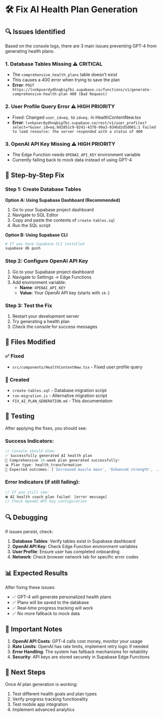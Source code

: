 # 🛠️ Fix AI Health Plan Generation

## 🔍 **Issues Identified**

Based on the console logs, there are 3 main issues preventing GPT-4 from generating health plans:

### 1. **Database Tables Missing** ⚠️ **CRITICAL**

- The `comprehensive_health_plans` table doesn't exist
- This causes a 400 error when trying to save the plan
- **Error**: `POST https://lvnkpserdydhnqbigfbz.supabase.co/functions/v1/generate-comprehensive-health-plan 400 (Bad Request)`

### 2. **User Profile Query Error** ⚠️ **HIGH PRIORITY**

- Fixed: Changed `user_id=eq.` to `id=eq.` in HealthContentNew.tsx
- **Error**: `lvnkpserdydhnqbigfbz.supabase.co/rest/v1/user_profiles?select=*&user_id=eq.9d1051c9-0241-4370-99a3-034bd2d5d001:1 Failed to load resource: the server responded with a status of 400`

### 3. **OpenAI API Key Missing** ⚠️ **HIGH PRIORITY**

- The Edge Function needs `OPENAI_API_KEY` environment variable
- Currently falling back to mock data instead of using GPT-4

## 🚀 **Step-by-Step Fix**

### **Step 1: Create Database Tables**

**Option A: Using Supabase Dashboard (Recommended)**

1. Go to your Supabase project dashboard
2. Navigate to SQL Editor
3. Copy and paste the contents of `create-tables.sql`
4. Run the SQL script

**Option B: Using Supabase CLI**

```bash
# If you have Supabase CLI installed
supabase db push
```

### **Step 2: Configure OpenAI API Key**

1. Go to your Supabase project dashboard
2. Navigate to Settings → Edge Functions
3. Add environment variable:
   - **Name**: `OPENAI_API_KEY`
   - **Value**: Your OpenAI API key (starts with `sk-`)

### **Step 3: Test the Fix**

1. Restart your development server
2. Try generating a health plan
3. Check the console for success messages

## 🔧 **Files Modified**

### ✅ **Fixed**

- `src/components/HealthContentNew.tsx` - Fixed user profile query

### 📄 **Created**

- `create-tables.sql` - Database migration script
- `run-migration.js` - Alternative migration script
- `FIX_AI_PLAN_GENERATION.md` - This documentation

## 🧪 **Testing**

After applying the fixes, you should see:

### **Success Indicators:**

```javascript
// Console should show:
✅ Successfully generated AI health plan
🎉 Comprehensive 16-week plan generated successfully!
📊 Plan type: health_transformation
🎯 Expected outcomes: ['Increased muscle mass', 'Enhanced strength', ...]
```

### **Error Indicators (if still failing):**

```javascript
// If you still see:
❌ AI health coach plan failed: [error message]
// Check OpenAI API key configuration
```

## 🔍 **Debugging**

If issues persist, check:

1. **Database Tables**: Verify tables exist in Supabase dashboard
2. **OpenAI API Key**: Check Edge Function environment variables
3. **User Profile**: Ensure user has completed onboarding
4. **Network**: Check browser network tab for specific error codes

## 📊 **Expected Results**

After fixing these issues:

- ✅ GPT-4 will generate personalized health plans
- ✅ Plans will be saved to the database
- ✅ Real-time progress tracking will work
- ✅ No more fallback to mock data

## 🚨 **Important Notes**

1. **OpenAI API Costs**: GPT-4 calls cost money, monitor your usage
2. **Rate Limits**: OpenAI has rate limits, implement retry logic if needed
3. **Error Handling**: The system has fallback mechanisms for reliability
4. **Security**: API keys are stored securely in Supabase Edge Functions

## 🎯 **Next Steps**

Once AI plan generation is working:

1. Test different health goals and plan types
2. Verify progress tracking functionality
3. Test mobile app integration
4. Implement advanced analytics
